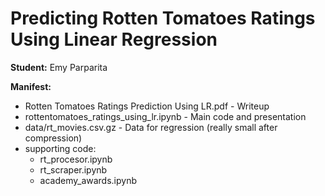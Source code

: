 # Predicting Rotten Tomatoes Ratings Using Linear Regression

**Student:** Emy Parparita

**Manifest:**  

  - Rotten Tomatoes Ratings Prediction Using LR.pdf - Writeup
  - rottentomatoes_ratings_using_lr.ipynb - Main code and presentation
  - data/rt_movies.csv.gz - Data for regression (really small after compression)
  - supporting code:
    - rt_procesor.ipynb
    - rt_scraper.ipynb
    - academy_awards.ipynb